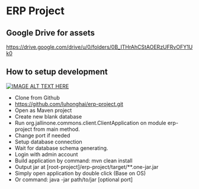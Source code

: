 # ERP Project

## Google Drive for assets
https://drive.google.com/drive/u/0/folders/0B_ITHrAhCStAOERzUFRvOFY1Uk0

## How to setup development
[![IMAGE ALT TEXT HERE](https://img.youtube.com/vi/frsvx1e-UjQ/0.jpg)](https://www.youtube.com/watch?v=frsvx1e-UjQ)
- Clone from Github
- https://github.com/luhonghai/erp-project.git
- Open as Maven project
- Create new blank database
- Run org.jallinone.commons.client.ClientApplication on module erp-project from main method.
- Change port if needed
- Setup database connection
- Wait for database schema generating.
- Login with admin account
- Build application by command: mvn clean install
- Output jar at [root-project]/erp-project/target/**.one-jar.jar
- Simply open application by double click (Base on OS)
- Or command: java -jar path/to/jar [optional port]

